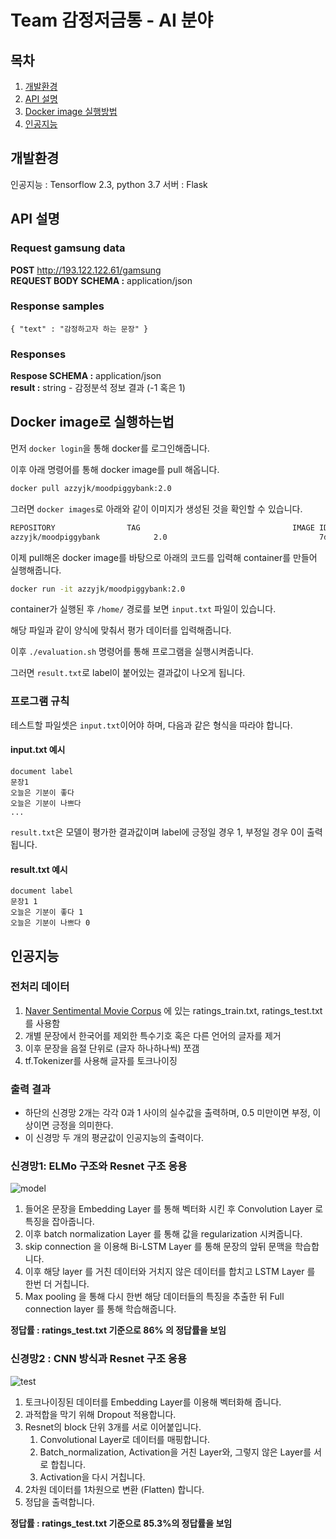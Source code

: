 # Team 감정저금통 - AI 분야

## 목차

1. [개발환경](#개발환경)
1. [API 설명](#API-설명)
1. [Docker image 실행방법](#docker-image-실행방법)
1. [인공지능](#인공지능)

## 개발환경

인공지능 : Tensorflow 2.3, python 3.7
서버 : Flask

## API 설명

### Request gamsung data

<strong>POST</strong> http://193.122.122.61/gamsung  
<strong>REQUEST BODY SCHEMA :</strong> application/json

### Response samples

`{ "text" : "감정하고자 하는 문장" }`

### Responses

<strong>Respose SCHEMA :</strong> application/json  
<strong>result :</strong> string - 감정분석 정보 결과 (-1 혹은 1)

## Docker image로 실행하는법

먼저 `docker login`을 통해 docker를 로그인해줍니다.

이후 아래 명령어를 통해 docker image를 pull 해옵니다.

```sh
docker pull azzyjk/moodpiggybank:2.0
```

그러면 `docker images`로 아래와 같이 이미지가 생성된 것을 확인할 수 있습니다.

```sh
REPOSITORY                TAG                                  IMAGE ID            CREATED             SIZE
azzyjk/moodpiggybank            2.0                                  7daff282105c        5 hours ago         1.67GB
```

이제 pull해온 docker image를 바탕으로 아래의 코드를 입력해 container를 만들어 실행해줍니다.

```sh
docker run -it azzyjk/moodpiggybank:2.0
```

container가 실행된 후 `/home/` 경로를 보면 `input.txt` 파일이 있습니다.

해당 파일과 같이 양식에 맞춰서 평가 데이터를 입력해줍니다.

이후 `./evaluation.sh` 명령어를 통해 프로그램을 실행시켜줍니다.

그러면 `result.txt`로 label이 붙어있는 결과값이 나오게 됩니다.

### 프로그램 규칙

테스트할 파일셋은 `input.txt`이어야 하며, 다음과 같은 형식을 따라야 합니다.

#### input.txt 예시

```
document label
문장1
오늘은 기분이 좋다
오늘은 기분이 나쁘다
...
```

`result.txt`은 모델이 평가한 결과값이며 label에 긍정일 경우 1, 부정일 경우 0이 출력됩니다.

#### result.txt 예시

```
document label
문장1 1
오늘은 기분이 좋다 1
오늘은 기분이 나쁘다 0
```

## 인공지능

### 전처리 데이터

1. [Naver Sentimental Movie Corpus](https://github.com/e9t/nsmc) 에 있는 ratings_train.txt, ratings_test.txt 를 사용함
2. 개별 문장에서 한국어를 제외한 특수기호 혹은 다른 언어의 글자를 제거
3. 이후 문장을 음절 단위로 (글자 하나하나씩) 쪼갬
4. tf.Tokenizer를 사용해 글자를 토크나이징

### 출력 결과

- 하단의 신경망 2개는 각각 0과 1 사이의 실수값을 출력하며, 0.5 미만이면 부정, 이상이면 긍정을 의미한다.
- 이 신경망 두 개의 평균값이 인공지능의 출력이다.

### 신경망1: ELMo 구조와 Resnet 구조 응용

![model](https://user-images.githubusercontent.com/19836058/93204660-6c72c180-f791-11ea-914f-8e07fbe4d9aa.png)

1. 들어온 문장을 Embedding Layer 를 통해 벡터화 시킨 후 Convolution Layer 로 특징을 잡아줍니다.
2. 이후 batch normalization Layer 를 통해 값을 regularization 시켜줍니다.
3. skip connection 을 이용해 Bi-LSTM Layer 를 통해 문장의 앞뒤 문맥을 학습합니다.
4. 이후 해당 layer 를 거친 데이터와 거치지 않은 데이터를 합치고 LSTM Layer 를 한번 더 거칩니다.
5. Max pooling 을 통해 다시 한번 해당 데이터들의 특징을 추출한 뒤 Full connection layer 를 통해 학습해줍니다.

<strong>정답률 : ratings_test.txt 기준으로 86% 의 정답률을 보임</strong>

### 신경망2 : CNN 방식과 Resnet 구조 응용

![test](https://user-images.githubusercontent.com/19836058/93205039-19e5d500-f792-11ea-9364-3af1fc5659cb.png)

1. 토크나이징된 데이터를 Embedding Layer를 이용해 벡터화해 줍니다.
2. 과적합을 막기 위해 Dropout 적용합니다.
3. Resnet의 block 단위 3개를 서로 이어붙입니다.
   1. Convolutional Layer로 데이터를 매핑합니다.
   2. Batch_normalization, Activation을 거친 Layer와, 그렇지 않은 Layer를 서로 합칩니다.
   3. Activation을 다시 거칩니다.
4. 2차원 데이터를 1차원으로 변환 (Flatten) 합니다.
5. 정답을 출력합니다.

<strong>정답률 : ratings_test.txt 기준으로 85.3%의 정답률을 보임</strong>
